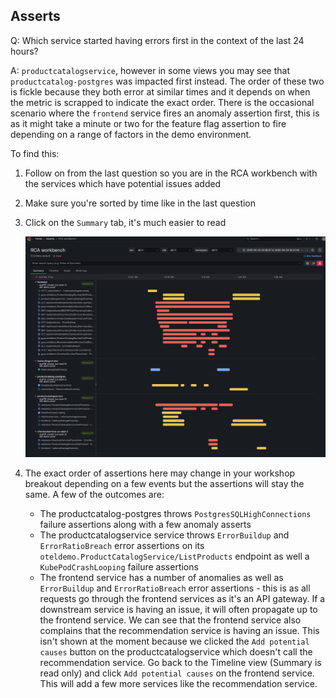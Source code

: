 ## Asserts
Q: Which service started having errors first in the context of the last 24 hours? 

A: `productcatalogservice`, however in some views you may see that `productcatalog-postgres` was impacted first instead. The order of these two is fickle because they both error at similar times and it depends on when the metric is scrapped to indicate the exact order. There is the occasional scenario where the `frontend` service fires an anomaly assertion first, this is as it might take a minute or two for the feature flag assertion to fire depending on a range of factors in the demo environment.

To find this:

1. Follow on from the last question so you are in the RCA workbench with the services which have potential issues added
1. Make sure you're sorted by time like in the last question
1. Click on the `Summary` tab, it's much easier to read

    ![allentities](/images/breakout_2/1.6-asserts.png)
1. The exact order of assertions here may change in your workshop breakout depending on a few events but the assertions will stay the same. A few of the outcomes are:
    - The productcatalog-postgres throws `PostgresSQLHighConnections` failure assertions along with a few anomaly asserts
    - The productcatalogservice service throws `ErrorBuildup` and `ErrorRatioBreach` error assertions on its `oteldemo.ProductCatalogService/ListProducts` endpoint as well a `KubePodCrashLooping` failure assertions
    - The frontend service has a number of anomalies as well as `ErrorBuildup` and `ErrorRatioBreach` error assertions - this is as all requests go through the frontend services as it's an API gateway. If a downstream service is having an issue, it will often propagate up to the frontend service. We can see that the frontend service also complains that the recommendation service is having an issue. This isn't shown at the moment because we clicked the `Add potential causes` button on the productcatalogservice which doesn't call the recommendation service. Go back to the Timeline view (Summary is read only) and click `Add potential causes` on the frontend service. This will add a few more services like the recommendation service.
